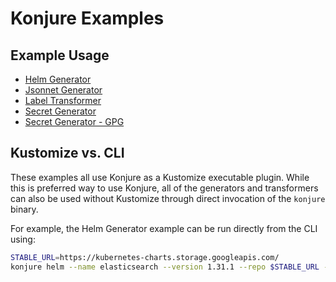 # Konjure Examples

## Example Usage

* [Helm Generator](helm-generator.md)
* [Jsonnet Generator](jsonnet-generator.md)
* [Label Transformer](labels-transformer.md)
* [Secret Generator](secret-generator.md)
* [Secret Generator - GPG](secret-generator-gpg.md)

## Kustomize vs. CLI

These examples all use Konjure as a Kustomize executable plugin. While this is preferred way to use Konjure, all of the generators and transformers can also be used without Kustomize through direct invocation of the `konjure` binary.

For example, the Helm Generator example can be run directly from the CLI using:

```sh
STABLE_URL=https://kubernetes-charts.storage.googleapis.com/
konjure helm --name elasticsearch --version 1.31.1 --repo $STABLE_URL --set data.replicas=3 elasticsearch
```
